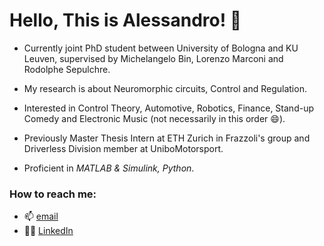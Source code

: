 # Hello, This is Alessandro! 👋 
* Currently joint PhD student between University of Bologna and KU Leuven, supervised by Michelangelo Bin, Lorenzo Marconi and Rodolphe Sepulchre.

* My research is about Neuromorphic circuits, Control and Regulation.

* Interested in Control Theory, Automotive, Robotics, Finance, Stand-up Comedy and Electronic Music (not necessarily in this order 😄).

* Previously Master Thesis Intern at ETH Zurich in Frazzoli's group and Driverless Division member at UniboMotorsport. 

* Proficient in *MATLAB & Simulink, Python*.
  
### How to reach me:
* 📫 [email](a.cecconi@unibo.it)
* 👨‍💼 [LinkedIn](http://www.linkedin.com/in/alessandro-cecconi-a5a988182/)
<!---
aleegeco/aleegeco is a ✨ special ✨ repository because its `README.md` (this file) appears on your GitHub profile.
You can click the Preview link to take a look at your changes.
--->
